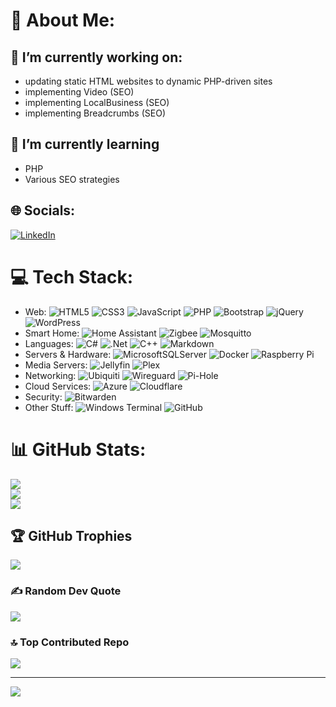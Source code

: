 # 💫 About Me:
## 🔭 I’m currently working on:
  - updating static HTML websites to dynamic PHP-driven sites
  - implementing Video (SEO)
  - implementing LocalBusiness (SEO)
  - implementing Breadcrumbs (SEO)
  
## 🌱 I’m currently learning
  - PHP
  - Various SEO strategies

## 🌐 Socials:
[![LinkedIn](https://img.shields.io/badge/LinkedIn-%230077B5.svg?logo=linkedin&logoColor=white)](https://linkedin.com/in/joelevi) 

# 💻 Tech Stack:
  - Web: ![HTML5](https://img.shields.io/badge/html5-%23E34F26.svg?style=plastic&logo=html5&logoColor=white) ![CSS3](https://img.shields.io/badge/css3-%231572B6.svg?style=plastic&logo=css3&logoColor=white) ![JavaScript](https://img.shields.io/badge/javascript-%23323330.svg?style=plastic&logo=javascript&logoColor=%23F7DF1E) ![PHP](https://img.shields.io/badge/php-%23777BB4.svg?style=plastic&logo=php&logoColor=white) ![Bootstrap](https://img.shields.io/badge/bootstrap-%238511FA.svg?style=plastic&logo=bootstrap&logoColor=white) ![jQuery](https://img.shields.io/badge/jquery-%230769AD.svg?style=plastic&logo=jquery&logoColor=white) ![WordPress](https://img.shields.io/badge/WordPress-%23117AC9.svg?style=plastic&logo=WordPress&logoColor=white)
  - Smart Home: ![Home Assistant](https://img.shields.io/badge/home%20assistant-%2341BDF5.svg?style=plastic&logo=home-assistant&logoColor=white) ![Zigbee](https://img.shields.io/badge/zigbee-%23EB0443.svg?style=plastic&logo=zigbee&logoColor=white) ![Mosquitto](https://img.shields.io/badge/mosquitto-%233C5280.svg?style=plastic&logo=eclipsemosquitto&logoColor=white)
  - Languages: ![C#](https://img.shields.io/badge/c%23-%23239120.svg?style=plastic&logo=csharp&logoColor=white) ![.Net](https://img.shields.io/badge/.NET-5C2D91?style=plastic&logo=.net&logoColor=white) ![C++](https://img.shields.io/badge/c++-%2300599C.svg?style=plastic&logo=c%2B%2B&logoColor=white) ![Markdown](https://img.shields.io/badge/markdown-%23000000.svg?style=plastic&logo=markdown&logoColor=white)
  - Servers & Hardware: ![MicrosoftSQLServer](https://img.shields.io/badge/Microsoft%20SQL%20Server-CC2927?style=plastic&logo=microsoft%20sql%20server&logoColor=white) ![Docker](https://img.shields.io/badge/docker-%230db7ed.svg?style=plastic&logo=docker&logoColor=white) ![Raspberry Pi](https://img.shields.io/badge/-Raspberry_Pi-C51A4A?style=plastic&logo=Raspberry-Pi) 
  - Media Servers: ![Jellyfin](https://img.shields.io/badge/jellyfin-%23000B25.svg?style=plastic&logo=Jellyfin&logoColor=00A4DC)  ![Plex](https://img.shields.io/badge/plex-%23E5A00D.svg?style=plastic&logo=plex&logoColor=white)
  - Networking: ![Ubiquiti](https://img.shields.io/badge/ubiquiti-%230559C9.svg?style=plastic&logo=ubiquiti&logoColor=white) ![Wireguard](https://img.shields.io/badge/wireguard-%2388171A.svg?style=plastic&logo=wireguard&logoColor=white) ![Pi-Hole](https://img.shields.io/badge/pihole-%2396060C.svg?style=plastic&logo=pi-hole&logoColor=white)
  - Cloud Services: ![Azure](https://img.shields.io/badge/azure-%230072C6.svg?style=plastic&logo=microsoftazure&logoColor=white) ![Cloudflare](https://img.shields.io/badge/Cloudflare-F38020?style=plastic&logo=Cloudflare&logoColor=white) 
  - Security: ![Bitwarden](https://img.shields.io/badge/bitwarden-%23175DDC.svg?style=plastic&logo=bitwarden&logoColor=white)  
  - Other Stuff:  ![Windows Terminal](https://img.shields.io/badge/Windows%20Terminal-%234D4D4D.svg?style=plastic&logo=windows-terminal&logoColor=white) ![GitHub](https://img.shields.io/badge/github-%23121011.svg?style=plastic&logo=github&logoColor=white) 

# 📊 GitHub Stats:
![](https://github-readme-stats.vercel.app/api?username=joelevi-eli&theme=dark&hide_border=true&include_all_commits=false&count_private=true)<br/>
![](https://nirzak-streak-stats.vercel.app/?user=joelevi-eli&theme=dark&hide_border=true)<br/>
![](https://github-readme-stats.vercel.app/api/top-langs/?username=joelevi-eli&theme=dark&hide_border=true&include_all_commits=false&count_private=true&layout=compact)

## 🏆 GitHub Trophies
![](https://github-profile-trophy.vercel.app/?username=joelevi-eli&theme=tokyonight&no-frame=true&no-bg=true&margin-w=4)

### ✍️ Random Dev Quote
![](https://quotes-github-readme.vercel.app/api?type=horizontal&theme=radical)

### 🔝 Top Contributed Repo
![](https://github-contributor-stats.vercel.app/api?username=joelevi-eli&limit=5&theme=dark&combine_all_yearly_contributions=true)

---
[![](https://visitcount.itsvg.in/api?id=joelevi-eli&icon=0&color=0)](https://visitcount.itsvg.in)

<!-- Proudly created with GPRM ( https://gprm.itsvg.in ) -->
